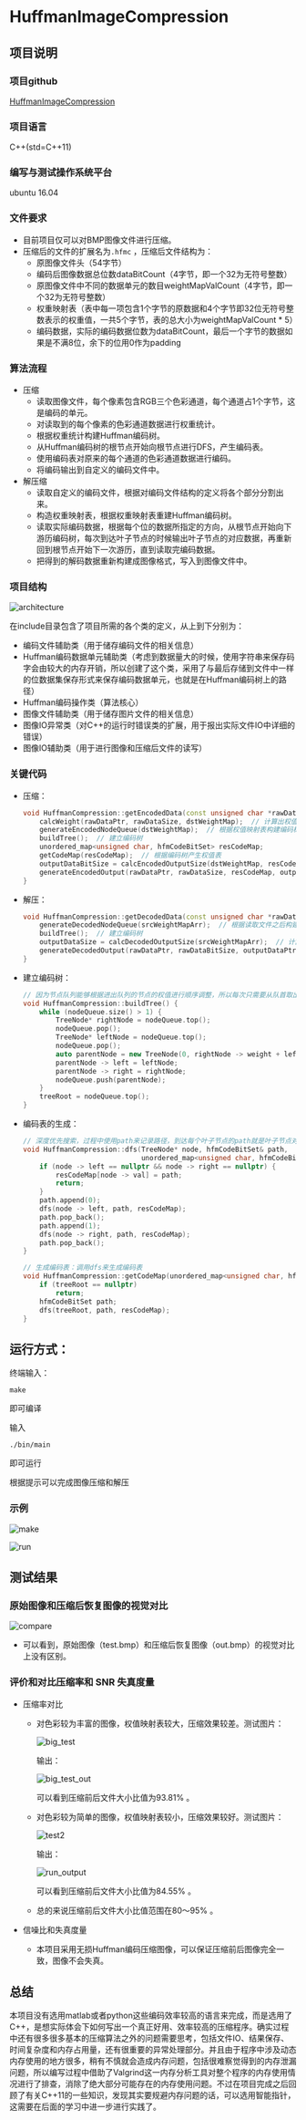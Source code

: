 # HuffmanImageCompression

## 项目说明

### 项目github

[HuffmanImageCompression](https://github.com/xujj25/HuffmanImageCompression)

### 项目语言

C++(std=C++11) 

### 编写与测试操作系统平台

ubuntu 16.04

### 文件要求

- 目前项目仅可以对BMP图像文件进行压缩。
- 压缩后的文件的扩展名为`.hfmc` ，压缩后文件结构为：
  - 原图像文件头（54字节）
  - 编码后图像数据总位数dataBitCount（4字节，即一个32为无符号整数）
  - 原图像文件中不同的数据单元的数目weightMapValCount（4字节，即一个32为无符号整数）
  - 权重映射表（表中每一项包含1个字节的原数据和4个字节即32位无符号整数表示的权重值，一共5个字节，表的总大小为weightMapValCount * 5）
  - 编码数据，实际的编码数据位数为dataBitCount，最后一个字节的数据如果是不满8位，余下的位用0作为padding

### 算法流程

- 压缩
  - 读取图像文件，每个像素包含RGB三个色彩通道，每个通道占1个字节，这是编码的单元。
  - 对读取到的每个像素的色彩通道数据进行权重统计。
  - 根据权重统计构建Huffman编码树。
  - 从Huffman编码树的根节点开始向根节点进行DFS，产生编码表。
  - 使用编码表对原来的每个通道的色彩通道数据进行编码。
  - 将编码输出到自定义的编码文件中。
- 解压缩
  - 读取自定义的编码文件，根据对编码文件结构的定义将各个部分分割出来。
  - 构造权重映射表，根据权重映射表重建Huffman编码树。
  - 读取实际编码数据，根据每个位的数据所指定的方向，从根节点开始向下游历编码树，每次到达叶子节点的时候输出叶子节点的对应数据，再重新回到根节点开始下一次游历，直到读取完编码数据。
  - 把得到的解码数据重新构建成图像格式，写入到图像文件中。

### 项目结构

![architecture](img/architecture.png)

在include目录包含了项目所需的各个类的定义，从上到下分别为：

- 编码文件辅助类（用于储存编码文件的相关信息）
- Huffman编码数据单元辅助类（考虑到数据量大的时候，使用字符串来保存码字会由较大的内存开销，所以创建了这个类，采用了与最后存储到文件中一样的位数据集保存形式来保存编码数据单元，也就是在Huffman编码树上的路径）
- Huffman编码操作类（算法核心）
- 图像文件辅助类（用于储存图片文件的相关信息）
- 图像IO异常类（对C++的运行时错误类的扩展，用于报出实际文件IO中详细的错误）
- 图像IO辅助类（用于进行图像和压缩后文件的读写）

### 关键代码

- 压缩：

  ```c++
  void HuffmanCompression::getEncodedData(const unsigned char *rawDataPtr, uint32_t rawDataSize, unordered_map<unsigned char, uint32_t > &dstWeightMap, unsigned char *&outputDataPtr, uint32_t &outputDataBitSize) {
      calcWeight(rawDataPtr, rawDataSize, dstWeightMap);  // 计算出权值映射表
      generateEncodedNodeQueue(dstWeightMap);  // 根据权值映射表构建编码树节点队列（使用priority_queue这样一个以堆实现的“队列”，可以保证每次进出队操作后队列的节点保持权值从小到大排列）
      buildTree();  // 建立编码树
      unordered_map<unsigned char, hfmCodeBitSet> resCodeMap;
      getCodeMap(resCodeMap);  // 根据编码树产生权值表
      outputDataBitSize = calcEncodedOutputSize(dstWeightMap, resCodeMap);  // 计算编码数据位数
      generateEncodedOutput(rawDataPtr, rawDataSize, resCodeMap, outputDataPtr, outputDataBitSize);  // 对原数据进行编码
  }
  ```

- 解压：

  ```c++
  void HuffmanCompression::getDecodedData(const unsigned char *rawDataPtr, uint32_t rawDataBitSize, const vector<pair<unsigned char, uint32_t >> &srcWeightMapArr, unsigned char *&outputDataPtr, uint32_t &outputDataSize) {
      generateDecodedNodeQueue(srcWeightMapArr);  // 根据读取文件之后构建的权值映射表构建节点队列
      buildTree();  // 建立编码树
      outputDataSize = calcDecodedOutputSize(srcWeightMapArr);  // 计算输出数据大小
      generateDecodedOutput(rawDataPtr, rawDataBitSize, outputDataPtr, outputDataSize);  // 对编码数据进行解码
  }
  ```
- 建立编码树：
  ```c++
  // 因为节点队列能够根据进出队列的节点的权值进行顺序调整，所以每次只需要从队首取出2个节点构造一棵树，将树根再次加进节点队列，直到队列只剩下一个节点，这个节点就是编码树的根节点
  void HuffmanCompression::buildTree() {
      while (nodeQueue.size() > 1) {
          TreeNode* rightNode = nodeQueue.top();
          nodeQueue.pop();
          TreeNode* leftNode = nodeQueue.top();
          nodeQueue.pop();
          auto parentNode = new TreeNode(0, rightNode -> weight + leftNode -> weight);
          parentNode -> left = leftNode;
          parentNode -> right = rightNode;
          nodeQueue.push(parentNode);
      }
      treeRoot = nodeQueue.top();
  }
  ```
- 编码表的生成：
  ```c++
  // 深度优先搜索，过程中使用path来记录路径，到达每个叶子节点的path就是叶子节点对应数据的编码
  void HuffmanCompression::dfs(TreeNode* node, hfmCodeBitSet& path,
                               unordered_map<unsigned char, hfmCodeBitSet> &resCodeMap) {
      if (node -> left == nullptr && node -> right == nullptr) {
          resCodeMap[node -> val] = path;
          return;
      }
      path.append(0);
      dfs(node -> left, path, resCodeMap);
      path.pop_back();
      path.append(1);
      dfs(node -> right, path, resCodeMap);
      path.pop_back();
  }

  // 生成编码表：调用dfs来生成编码表
  void HuffmanCompression::getCodeMap(unordered_map<unsigned char, hfmCodeBitSet> &resCodeMap) {
      if (treeRoot == nullptr)
          return;
      hfmCodeBitSet path;
      dfs(treeRoot, path, resCodeMap);
  }
  ```

## 运行方式：

终端输入：

```shell
make
```

即可编译

输入
```
./bin/main
```

即可运行

根据提示可以完成图像压缩和解压

### 示例


![make](img/make_output.png)


![run](img/run_output.png)

## 测试结果

### 原始图像和压缩后恢复图像的视觉对比

  ![compare](img/compare.png)
- 可以看到，原始图像（test.bmp）和压缩后恢复图像（out.bmp）的视觉对比上没有区别。

### 评价和对比压缩率和 SNR 失真度量

- 压缩率对比

  - 对色彩较为丰富的图像，权值映射表较大，压缩效果较差。测试图片：

    ![big_test](img/big_test.jpg)

    输出：

    ![big_test_out](img/big_test_out.png)

    可以看到压缩前后文件大小比值为93.81% 。

  - 对色彩较为简单的图像，权值映射表较小，压缩效果较好。测试图片：

    ![test2](img/test2.png)

    输出：

    ![run_output](img/run_output.png)

    可以看到压缩前后文件大小比值为84.55% 。

  - 总的来说压缩前后文件大小比值范围在80～95% 。

- 信噪比和失真度量

  - 本项目采用无损Huffman编码压缩图像，可以保证压缩前后图像完全一致，图像不会失真。


## 总结

本项目没有选用matlab或者python这些编码效率较高的语言来完成，而是选用了C++，是想实际体会下如何写出一个真正好用、效率较高的压缩程序。确实过程中还有很多很多基本的压缩算法之外的问题需要思考，包括文件IO、结果保存、时间复杂度和内存占用量，还有很重要的异常处理部分。并且由于程序中涉及动态内存使用的地方很多，稍有不慎就会造成内存问题，包括很难察觉得到的内存泄漏问题，所以编写过程中借助了Valgrind这一内存分析工具对整个程序的内存使用情况进行了排查，消除了绝大部分可能存在的内存使用问题。不过在项目完成之后回顾了有关C++11的一些知识，发现其实要规避内存问题的话，可以选用智能指针，这需要在后面的学习中进一步进行实践了。